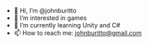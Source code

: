 - 👋 Hi, I’m @johnburitto
- 👀 I’m interested in games
- 🌱 I’m currently learning Unity and C#
- 📫 How to reach me: johnburitto@gmail.com

<!---
johnburitto/johnburitto is a ✨ special ✨ repository because its `README.md` (this file) appears on your GitHub profile.
You can click the Preview link to take a look at your changes.
--->
